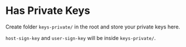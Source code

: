 # Has Private Keys

Create folder `keys-private/` in the root and store your private keys here.

`host-sign-key` and `user-sign-key` will be inside `keys-private/`.
